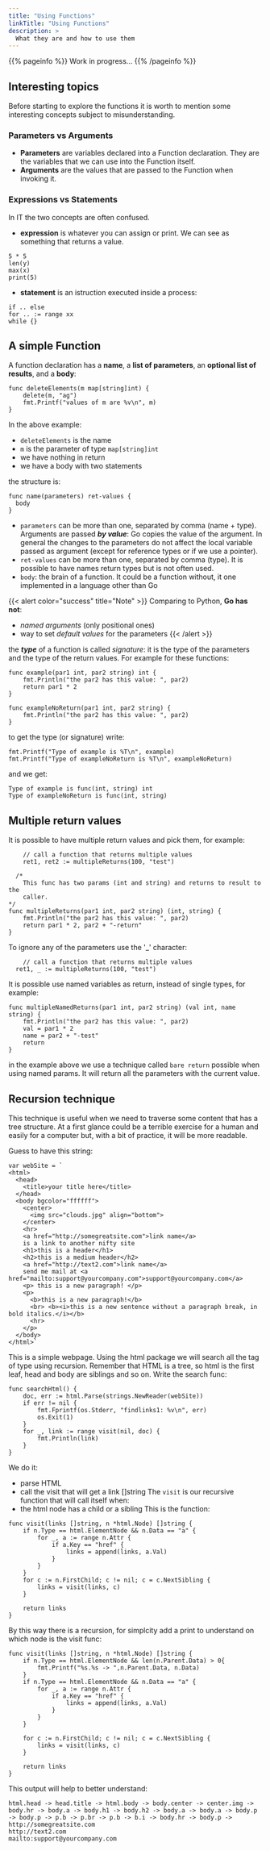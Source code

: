 ```yaml
---
title: "Using Functions"
linkTitle: "Using Functions"
description: >
  What they are and how to use them
---
```


{{% pageinfo %}}
Work in progress...
{{% /pageinfo %}}

## Interesting topics

Before starting to explore the functions it is worth to mention some interesting concepts subject to misunderstanding.

### Parameters vs Arguments
- **Parameters** are variables declared into a Function declaration. They are the variables that we can use into the Function itself.
- **Arguments** are the values that are passed to the Function when invoking it.

### Expressions vs Statements
In IT the two concepts are often confused.
- **expression** is whatever you can assign or print. We can see as something that returns a value.
```golang
5 * 5
len(y)
max(x)
print(5)
```
- **statement** is an istruction executed inside a process:
```golang
if .. else
for .. := range xx
while {}
```

## A simple Function
A function declaration has a **name**, a **list of parameters**, an **optional list of results**, and a **body**:
```golang
func deleteElements(m map[string]int) {
	delete(m, "ag")
	fmt.Printf("values of m are %v\n", m)
}
```
In the above example:
- `deleteElements` is the name
- `m` is the parameter of type `map[string]int`
- we have nothing in return
- we have a body with two statements

the structure is:
```
func name(parameters) ret-values {
  body
}
```
- `parameters` can be more than one, separated by comma (name + type). Arguments are passed ***by value***: Go copies the value of the argument. In general the changes to the parameters do not affect the local variable passed as argument (except for reference types or if we use a pointer).
- `ret-values` can be more than one, separated by comma (type). It is possible to have names return types but is not often used.
- `body`: the brain of a function. It could be a function without, it one implemented in a language other than Go

{{< alert color="success" title="Note" >}}
Comparing to Python, **Go has not**:
- *named arguments* (only positional ones)
- way to set *default values* for the parameters
{{< /alert >}}

the ***type*** of a function is called *signature*: it is the type of the parameters and the type of the return values.
For example for these functions:
```golang
func example(par1 int, par2 string) int {
	fmt.Println("the par2 has this value: ", par2)
	return par1 * 2
}

func exampleNoReturn(par1 int, par2 string) {
	fmt.Println("the par2 has this value: ", par2)
}
```
to get the type (or signature) write:
```golang
fmt.Printf("Type of example is %T\n", example)
fmt.Printf("Type of exampleNoReturn is %T\n", exampleNoReturn)
```
and we get:
```
Type of example is func(int, string) int
Type of exampleNoReturn is func(int, string)
```

## Multiple return values
It is possible to have multiple return values and pick them, for example:
```golang
	// call a function that returns multiple values
	ret1, ret2 := multipleReturns(100, "test")

  /*
	This func has two params (int and string) and returns to result to the
	caller.
*/
func multipleReturns(par1 int, par2 string) (int, string) {
	fmt.Println("the par2 has this value: ", par2)
	return par1 * 2, par2 + "-return"
}
```
To ignore any of the parameters use the '_' character:
```golang
	// call a function that returns multiple values
  ret1, _ := multipleReturns(100, "test")
```
It is possible use named variables as return, instead of single types, for example:
```golang
func multipleNamedReturns(par1 int, par2 string) (val int, name string) {
	fmt.Println("the par2 has this value: ", par2)
	val = par1 * 2
	name = par2 + "-test"
	return
}
```
in the example above we use a technique called `bare return` possible when using named params. It will return all the parameters with the current value.

## Recursion technique
This technique is useful when we need to traverse some content that has a tree structure.
At a first glance could be a terrible exercise for a human and easily for a computer but, with a bit of practice, it will be more readable.

Guess to have this string:
```golang
var webSite = `
<html>
  <head>
    <title>your title here</title>
  </head>
  <body bgcolor="ffffff">
    <center>
      <img src="clouds.jpg" align="bottom">
    </center>
    <hr>
    <a href="http://somegreatsite.com">link name</a>
    is a link to another nifty site
    <h1>this is a header</h1>
    <h2>this is a medium header</h2>
    <a href="http://text2.com">link name</a>
    send me mail at <a href="mailto:support@yourcompany.com">support@yourcompany.com</a>
    <p> this is a new paragraph! </p>
    <p>
      <b>this is a new paragraph!</b>
      <br> <b><i>this is a new sentence without a paragraph break, in bold italics.</i></b>
      <hr>
    </p>
  </body>
</html>`
```
This is a simple webpage. Using the html package we will search all the tag of type <a> using recursion. Remember that HTML is a tree, so html is the first leaf, head and body are siblings and so on.
Write the search func:
```golang
func searchHtml() {
	doc, err := html.Parse(strings.NewReader(webSite))
	if err != nil {
		fmt.Fprintf(os.Stderr, "findlinks1: %v\n", err)
		os.Exit(1)
	}
	for _, link := range visit(nil, doc) {
		fmt.Println(link)
	}
}
```
We do it:
- parse HTML
- call the visit that will get a link []string
The `visit` is our recursive function that will call itself when:
- the html node has a child or a sibling
This is the function:
```golang
func visit(links []string, n *html.Node) []string {
	if n.Type == html.ElementNode && n.Data == "a" {
		for _, a := range n.Attr {
			if a.Key == "href" {
				links = append(links, a.Val)
			}
		}
	}
	for c := n.FirstChild; c != nil; c = c.NextSibling {
		links = visit(links, c)
	}

	return links
}
```
By this way there is a recursion, for simplcity add a print to understand on which node is the visit func:
```golang
func visit(links []string, n *html.Node) []string {
	if n.Type == html.ElementNode && len(n.Parent.Data) > 0{
		fmt.Printf("%s.%s -> ",n.Parent.Data, n.Data)
	}
	if n.Type == html.ElementNode && n.Data == "a" {
		for _, a := range n.Attr {
			if a.Key == "href" {
				links = append(links, a.Val)
			}
		}
	}

	for c := n.FirstChild; c != nil; c = c.NextSibling {
		links = visit(links, c)
	}

	return links
}
```
This output will help to better understand:
```
html.head -> head.title -> html.body -> body.center -> center.img -> body.hr -> body.a -> body.h1 -> body.h2 -> body.a -> body.a -> body.p -> body.p -> p.b -> p.br -> p.b -> b.i -> body.hr -> body.p ->
http://somegreatsite.com
http://text2.com
mailto:support@yourcompany.com
```